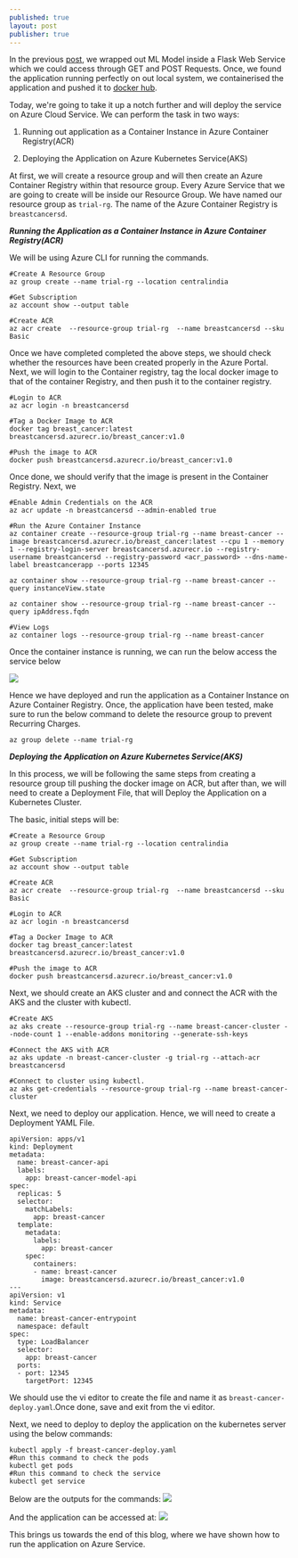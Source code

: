 ```yaml
---
published: true
layout: post
publisher: true
---
```

In the previous [post](https://saptarshidatta.in/2021/12/14/serving-machine-learning-model-with-api.html), we wrapped out ML Model inside a Flask Web Service which we could access through GET and POST Requests. Once, we found the application running perfectly on out local system, we  containerised the application and pushed it to [docker hub](https://hub.docker.com/r/saptarshidatta96/breast_cancer).


Today, we're going to take it up a notch further and will deploy the service on Azure Cloud Service.
We can perform the task in two ways:

1. Running out application as a Container Instance in Azure Container Registry(ACR)

2. Deploying the Application on Azure Kubernetes Service(AKS)

At first, we will create a resource group and will then create an Azure Container Registry within that resource group. Every Azure Service that we are going to create will be inside our Resource Group. We have named our resource group as `trial-rg`. The name of the Azure Container Registry is `breastcancersd`.

_**Running the Application as a Container Instance in Azure Container Registry(ACR)**_

We will be using Azure CLI for running the commands.

```
#Create A Resource Group
az group create --name trial-rg --location centralindia

#Get Subscription
az account show --output table

#Create ACR
az acr create  --resource-group trial-rg  --name breastcancersd --sku Basic
```
Once we have completed completed the above steps, we should check whether the resources have been created properly in the Azure Portal. Next, we will login to the Container registry, tag the local docker image to that of the container Registry, and then push it to the container registry.

```
#Login to ACR
az acr login -n breastcancersd

#Tag a Docker Image to ACR
docker tag breast_cancer:latest breastcancersd.azurecr.io/breast_cancer:v1.0

#Push the image to ACR
docker push breastcancersd.azurecr.io/breast_cancer:v1.0
```
Once done, we should verify that the image is present in the Container Registry. Next, we

```
#Enable Admin Credentials on the ACR
az acr update -n breastcancersd --admin-enabled true

#Run the Azure Container Instance
az container create --resource-group trial-rg --name breast-cancer --image breastcancersd.azurecr.io/breast_cancer:latest --cpu 1 --memory 1 --registry-login-server breastcancersd.azurecr.io --registry-username breastcancersd --registry-password <acr_password> --dns-name-label breastcancerapp --ports 12345

az container show --resource-group trial-rg --name breast-cancer --query instanceView.state

az container show --resource-group trial-rg --name breast-cancer --query ipAddress.fqdn

#View Logs
az container logs --resource-group trial-rg --name breast-cancer
```
Once the container instance is running, we can run the below access the service below

![]({{site.baseurl}}/images/ACR.PNG)

Hence we have deployed and run the application as a Container Instance on Azure Container Registry. Once, the application have been tested, make sure to run the below command to delete the resource group to prevent Recurring Charges.

```
az group delete --name trial-rg
```

_**Deploying the Application on Azure Kubernetes Service(AKS)**_

In this process, we will be following the same steps from creating a resource group till pushing the docker image on ACR, but after than, we will need to create a Deployment File, that will Deploy the Application on a Kubernetes Cluster.

The basic, initial steps will be:

```
#Create a Resource Group
az group create --name trial-rg --location centralindia

#Get Subscription
az account show --output table

#Create ACR
az acr create  --resource-group trial-rg  --name breastcancersd --sku Basic

#Login to ACR
az acr login -n breastcancersd

#Tag a Docker Image to ACR
docker tag breast_cancer:latest breastcancersd.azurecr.io/breast_cancer:v1.0

#Push the image to ACR
docker push breastcancersd.azurecr.io/breast_cancer:v1.0
```
Next, we should create an AKS cluster and and connect the ACR with the AKS and the cluster with kubectl.

```
#Create AKS
az aks create --resource-group trial-rg --name breast-cancer-cluster --node-count 1 --enable-addons monitoring --generate-ssh-keys

#Connect the AKS with ACR
az aks update -n breast-cancer-cluster -g trial-rg --attach-acr breastcancersd

#Connect to cluster using kubectl.
az aks get-credentials --resource-group trial-rg --name breast-cancer-cluster
```

Next, we need to deploy our application. Hence, we will need to create a Deployment YAML File. 

```
apiVersion: apps/v1
kind: Deployment
metadata:
  name: breast-cancer-api
  labels:
    app: breast-cancer-model-api
spec:
  replicas: 5
  selector:
    matchLabels:
      app: breast-cancer
  template:
    metadata:
      labels:
        app: breast-cancer
    spec:
      containers:
      - name: breast-cancer
        image: breastcancersd.azurecr.io/breast_cancer:v1.0
---
apiVersion: v1
kind: Service
metadata:
  name: breast-cancer-entrypoint
  namespace: default
spec:
  type: LoadBalancer
  selector:
    app: breast-cancer
  ports:
  - port: 12345
    targetPort: 12345
```
We should use the vi editor to create the file and name it as `breast-cancer-deploy.yaml`.Once done, save and exit from the vi editor.

Next, we need to deploy to deploy the application on the kubernetes server using the below commands:
```
kubectl apply -f breast-cancer-deploy.yaml
#Run this command to check the pods
kubectl get pods
#Run this command to check the service
kubectl get service
```
Below are the outputs for the commands:
![]({{site.baseurl}}/images/KUBERNETES.jpeg)

And the application can be accessed at:
![]({{site.baseurl}}/images/AKS.jpeg)

This brings us towards the end of this blog, where we have shown how to run the application on Azure Service.
